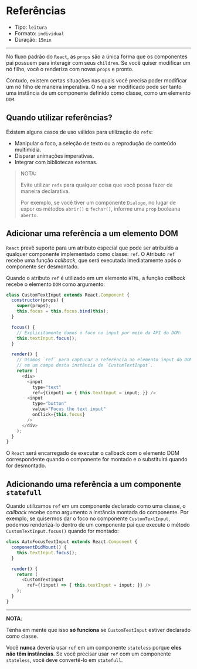 # Referências

* Tipo: `leitura`
* Formato: `individual`
* Duração: `15min`

***

No fluxo padrão do `React`, as `props` são a única forma que os componentes pai possuem para interagir com seus `children`. Se você quiser modificar um nó filho, você o renderiza com novas `props` e pronto.

Contudo, existem certas situações nas quais você precisa poder modificar um nó filho de maneira imperativa. O nó a ser modificado pode ser tanto uma instância de um componente definido como classe, como um elemento `DOM`.

## Quando utilizar referências?

Existem alguns casos de uso válidos para utilização de `refs`:

* Manipular o foco, a seleção de texto ou a reprodução de conteúdo multimídia.
* Disparar animações imperativas.
* Integrar com bibliotecas externas.

> NOTA:
>
> Evite utilizar `refs` para qualquer coisa que você possa fazer de maneira declarativa.
>
> Por exemplo, se você tiver um componente `Dialogo`, no lugar de expor os métodos `abrir()` e `fechar()`, informe uma `prop` booleana `aberto`.

## Adicionar uma referência a um elemento DOM

`React` prevê suporte para um atributo especial que pode ser atribuído a qualquer componente implementado como classe: `ref`. O Atributo `ref` recebe uma função _callback_, que será executada imediatamente após o componente ser desmontado.

Quando o atributo `ref` é utilizado em um elemento `HTML`, a função _callback_ recebe o elemento `DOM` como argumento:

```js
class CustomTextInput extends React.Component {
  constructor(props) {
    super(props);
    this.focus = this.focus.bind(this);
  }

  focus() {
    // Explicitamente damos o foco no input por meio da API do DOM:
    this.textInput.focus();
  }

  render() {
    // Usamos `ref` para capturar a referência ao elemento input do DOM
    // em um campo desta instância de `CustomTextInput`.
    return (
      <div>
        <input
          type="text"
          ref={(input) => { this.textInput = input; }} />
        <input
          type="button"
          value="Focus the text input"
          onClick={this.focus}
        />
      </div>
    );
  }
}
```

O `React` será encarregado de executar o callback com o elemento DOM correspondente quando o componente for montado e o substituirá quando for desmontado.

## Adicionando uma referência a um componente `statefull`

Quando utilizamos `ref` em um componente declarado como uma classe, o _callback_ recebe como argumento a instância montada do componente. Por exemplo, se quisermos dar o foco no componente `CustomTextInput`, podemos renderizá-lo dentro de um componente pai que execute o método `CustomTextInput.focus()` quando for montado:

```js
class AutoFocusTextInput extends React.Component {
  componentDidMount() {
    this.textInput.focus();
  }

  render() {
    return (
      <CustomTextInput
        ref={(input) => { this.textInput = input; }} />
    );
  }
}
```

***

**NOTA**:

Tenha em mente que isso **só funciona** se `CustomTextInput` estiver declarado como classe.

Você **nunca** deveria usar `ref` em um componente `stateless` porque **eles não têm instâncias**. Se você precisar usar `ref` com um componente `stateless`, você deve convertê-lo em `statefull`.